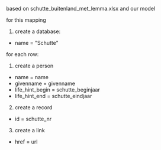 based on schutte_buitenland_met_lemma.xlsx and our model

for this mapping
1. create a database:
- name = "Schutte"

for each row:
1. create a person
  - name = name
  - givenname = givenname
  - life_hint_begin = schutte_beginjaar
  - life_hint_end = schutte_eindjaar
2. create a record
  - id = schutte_nr
3. create a link
  - href = url 